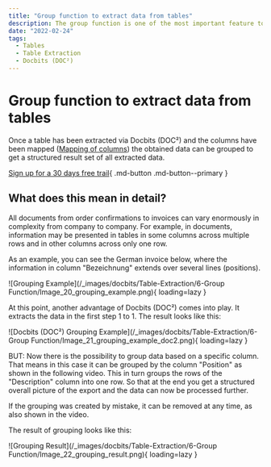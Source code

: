```yaml
---
title: "Group function to extract data from tables"
description: The group function is one of the most important feature to extract data form tables. Once a table has been extracted via Docbits (DOC²) and the columns have been mapped the obtained data can be grouped to get a structured result set of all extracted data.
date: "2022-02-24"
tags:
  - Tables
  - Table Extraction
  - Docbits (DOC²)
---
```


# Group function to extract data from tables

Once a table has been extracted via Docbits (DOC²) and the columns have been mapped ([Mapping of columns](/docbits/table-extraction/mapping-of-columns/)) the obtained data can be grouped to get a structured result set of all extracted data.

[Sign up for a 30 days free trail](https://app.polydocs.io){ .md-button .md-button--primary }

## What does this mean in detail?

All documents from order confirmations to invoices can vary enormously in complexity from company to company. For example, in documents, information may be presented in tables in some columns across multiple rows and in other columns across only one row.

As an example, you can see the German invoice below, where the information in column "Bezeichnung" extends over several lines (positions).

![Grouping Example](/_images/docbits/Table-Extraction/6-Group Function/Image_20_grouping_example.png){ loading=lazy }

At this point, another advantage of Docbits (DOC²) comes into play. It extracts the data in the first step 1 to 1. The result looks like this:

![Docbits (DOC²) Grouping Example](/_images/docbits/Table-Extraction/6-Group Function/Image_21_grouping_example_doc2.png){ loading=lazy }

BUT: Now there is the possibility to group data based on a specific column. That means in this case it can be grouped by the column "Position" as shown in the following video. This in turn groups the rows of the "Description" column into one row. So that at the end you get a structured overall picture of the export and the data can now be processed further.

If the grouping was created by mistake, it can be removed at any time, as also shown in the video.

The result of grouping looks like this:

![Grouping Result](/_images/docbits/Table-Extraction/6-Group Function/Image_22_grouping_result.png){ loading=lazy }
